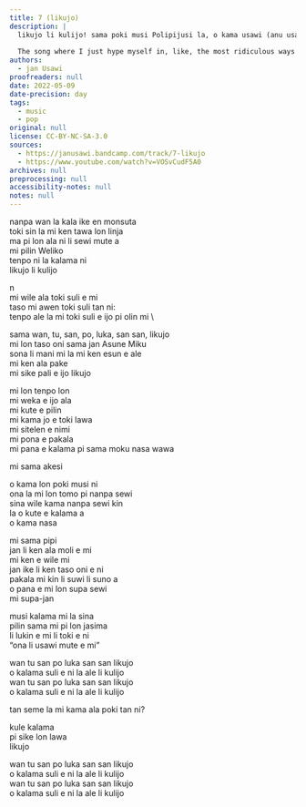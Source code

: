 ```yaml
---
title: 7 (likujo)
description: |
  likujo li kulijo! sama poki musi Polipijusi la, o kama usawi (anu usawi e ijo pi wile sina) tan kalama musi ni ^^
  
  The song where I just hype myself in, like, the most ridiculous ways I could think of. More often than not, I'm wayy too hard on myself instead, so while I try not to let stuff like this genuinely go to my head too much, I figure indulging in some all-in-good-fun overconfidence now and then can't hurt. Hope y'all have fun hyping yourselves up with this one too ^^
authors:
  - jan Usawi
proofreaders: null
date: 2022-05-09
date-precision: day
tags:
  - music
  - pop
original: null
license: CC-BY-NC-SA-3.0
sources:
  - https://janusawi.bandcamp.com/track/7-likujo
  - https://www.youtube.com/watch?v=VOSvCudF5A0
archives: null
preprocessing: null
accessibility-notes: null
notes: null
---
```


nanpa wan la kala ike en monsuta  \
toki sin la mi ken tawa lon linja  \
ma pi lon ala ni li sewi mute a   \
mi pilin Weliko  \
tenpo ni la kalama ni  \
likujo li kulijo

n  \
mi wile ala toki suli e mi  \
taso mi awen toki suli tan ni:  \
tenpo ale la mi toki suli e ijo pi olin mi  \

sama wan, tu, san, po, luka, san san, likujo  \
mi lon taso oni sama jan Asune Miku  \
sona li mani mi la mi ken esun e ale  \
mi ken ala pake   \
mi sike pali e ijo likujo

mi lon tenpo lon  \
mi weka e ijo ala  \
mi kute e pilin  \
mi kama jo e toki lawa  \
mi sitelen e nimi  \
mi pona e pakala  \
mi pana e kalama pi sama moku nasa wawa

mi sama akesi

o kama lon poki musi ni  \
ona la mi lon tomo pi nanpa sewi  \
sina wile kama nanpa sewi kin  \
la o kute e kalama a  \
o kama nasa 

mi sama pipi  \
jan li ken ala moli e mi  \
mi ken e wile mi  \
jan ike li ken taso oni e ni  \
pakala mi kin li suwi li suno a  \
o pana e mi lon supa sewi  \
mi supa-jan

musi kalama mi la sina   \
pilin sama mi pi lon jasima  \
li lukin e mi li toki e ni  \
“ona li usawi mute e mi”

wan tu san po luka san san likujo  \
o kalama suli e ni la ale li kulijo  \
wan tu san po luka san san likujo  \
o kalama suli e ni la ale li kulijo

tan seme la mi kama ala poki tan ni?

kule kalama  \
pi sike lon lawa  \
likujo

wan tu san po luka san san likujo  \
o kalama suli e ni la ale li kulijo  \
wan tu san po luka san san likujo  \
o kalama suli e ni la ale li kulijo
